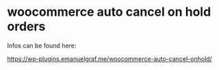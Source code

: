 # woocommerce auto cancel on hold orders

Infos can be found here:

https://wp-plugins.emanuelgraf.me/woocommerce-auto-cancel-onhold/

